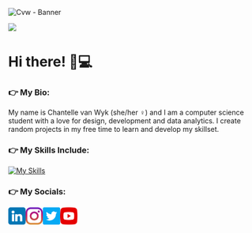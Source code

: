 ![Cvw - Banner](https://user-images.githubusercontent.com/62099203/232343901-cfdfd87e-bb8c-4336-98f4-b2986f6a3fa2.png)

![](https://komarev.com/ghpvc/?username=chrisane&color=orange)
# Hi there! :wave::computer:
### :point_right: My Bio:
My name is Chantelle van Wyk (she/her :female_sign:) and I am a computer science student with a love for design, development and data analytics. I create random projects in my free time to learn and develop my skillset.

### :point_right: My Skills Include:
[![My Skills](https://skills.thijs.gg/icons?i=dart,flutter,java,mysql,python,html,css,react,figma)](https://skills.thijs.gg)

### :point_right: My Socials:
<a href="https://www.linkedin.com/in/chantelle-c-van-wyk-7989bb33/"><img align="left" src="https://raw.githubusercontent.com/chrisane/chrisane/main/images/linkedin.png" alt="icon | LinkedIn" width="35px"/></a>

<a href="https://www.instagram.com/i_am_chantey"><img align="left" src="https://raw.githubusercontent.com/chrisane/chrisane/main/images/instagram.png" alt="icon | Instagram" width="35px"/></a>

<a href="https://www.twitter.com/MsChantellevW"><img align="left" src="https://raw.githubusercontent.com/chrisane/chrisane/main/images/twitter.png" alt="icon | Twitter" width="35px"/></a>

<a href="https://www.youtube.com/channel/UCgAx-YH8pExgGXz2oNVziVg"><img align="left" src="https://raw.githubusercontent.com/chrisane/chrisane/main/images/youtube.png" alt="icon | Youtube" width="35px"/></a>


